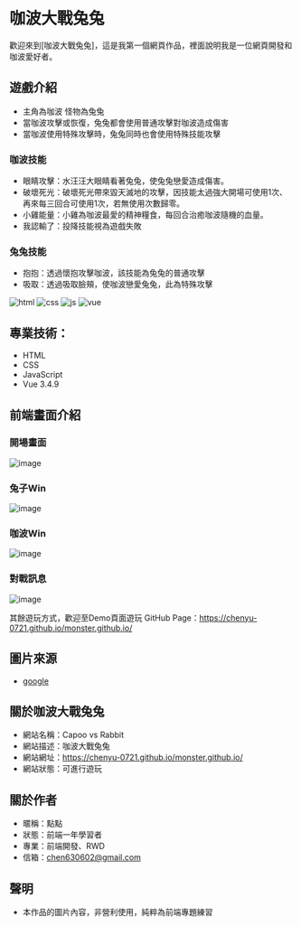 # 咖波大戰兔兔
歡迎來到[咖波大戰兔兔]，這是我第一個網頁作品，裡面說明我是一位網頁開發和咖波愛好者。

## 遊戲介紹 
- 主角為咖波 怪物為兔兔
- 當咖波攻擊或恢復，兔兔都會使用普通攻擊對咖波造成傷害
- 當咖波使用特殊攻擊時，兔兔同時也會使用特殊技能攻擊

### 咖波技能
- 眼睛攻擊：水汪汪大眼睛看著兔兔，使兔兔戀愛造成傷害。
- 破壞死光：破壞死光帶來毀天滅地的攻擊，因技能太過強大開場可使用1次、再來每三回合可使用1次，若無使用次數歸零。
- 小雞能量：小雞為咖波最愛的精神糧食，每回合治癒咖波隨機的血量。
- 我認輸了：投降技能視為遊戲失敗
  
### 兔兔技能
- 抱抱：透過懷抱攻擊咖波，該技能為兔兔的普通攻擊
- 吸取：透過吸取臉頰，使咖波戀愛兔兔，此為特殊攻擊


![html](https://github.com/chenyu-0721/monster.github.io/assets/59197038/e8a5f4c7-4419-4697-8838-87f6666a9af6)
![css](https://github.com/chenyu-0721/monster.github.io/assets/59197038/8903a514-6d7f-428d-897d-fa229dc34627)
![js](https://github.com/chenyu-0721/monster.github.io/assets/59197038/39419656-8228-4425-a14f-d5b905761dba)
![vue](https://github.com/chenyu-0721/monster.github.io/assets/59197038/58c05753-168c-4ec1-a4cf-09f47455f91c)

## 專業技術：
- HTML
- CSS
- JavaScript
- Vue 3.4.9


## 前端畫面介紹
### 開場畫面
![image](https://github.com/chenyu-0721/monster.github.io/assets/59197038/4bd4beab-db29-4dfe-bee4-09d5e1ec52f1)

### 兔子Win
![image](https://github.com/chenyu-0721/monster.github.io/assets/59197038/6c08d9e5-a51e-4efb-acc6-04f072eb5ff3)

### 咖波Win
![image](https://github.com/chenyu-0721/monster.github.io/assets/59197038/02db48d6-b14d-4f5f-b714-594c6b8b02dd)

### 對戰訊息
![image](https://github.com/chenyu-0721/monster.github.io/assets/59197038/a6e5f837-9ebe-496b-beb9-e3232af69849)

其餘遊玩方式，歡迎至Demo頁面遊玩 GitHub Page：https://chenyu-0721.github.io/monster.github.io/


## 圖片來源
- [google](https://www.google.com/search?q=%E5%92%96%E6%B3%A2%E5%85%94%E5%85%94&sca_esv=8c425ed6a905ffa8&sca_upv=1&udm=2&biw=1707&bih=847&sxsrf=ADLYWIKxQKCDnaaGNjhZ6NdfYNzVG3fTOQ%3A1715234338110&ei=ImY8ZuSqBo3Bvr0Pw56V0AM&ved=0ahUKEwjkw7fr8f-FAxWNoK8BHUNPBToQ4dUDCBA&uact=5&oq=%E5%92%96%E6%B3%A2%E5%85%94%E5%85%94&gs_lp=Egxnd3Mtd2l6LXNlcnAiDOWSluazouWFlOWFlDIEECMYJzIEECMYJzIFEAAYgAQyBRAAGIAEMgcQABiABBgYMgcQABiABBgYSM8PUNAGWPQNcAF4AJABAJgBNKAB_QKqAQE4uAEDyAEA-AEBmAIEoALEAcICBBAAGAOYAwCIBgGSBwE0oAerEg&sclient=gws-wiz-serp)

## 關於咖波大戰兔兔
- 網站名稱：Capoo vs Rabbit
- 網站描述：咖波大戰兔兔
- 網站網址：https://chenyu-0721.github.io/monster.github.io/
- 網站狀態：可進行遊玩

## 關於作者
- 暱稱：點點
- 狀態：前端一年學習者
- 專業：前端開發、RWD
- 信箱：chen630602@gmail.com

## 聲明
- 本作品的圖片內容，非營利使用，純粹為前端專題練習





